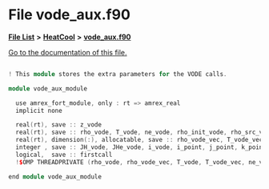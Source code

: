 
# File vode\_aux.f90

[**File List**](files.md) **>** [**HeatCool**](dir_8c890215953ac09098af8cb94c8b9fc0.md) **>** [**vode\_aux.f90**](vode__aux_8f90.md)

[Go to the documentation of this file.](vode__aux_8f90.md) 


````cpp

! This module stores the extra parameters for the VODE calls.

module vode_aux_module

  use amrex_fort_module, only : rt => amrex_real
  implicit none

  real(rt), save :: z_vode
  real(rt), save :: rho_vode, T_vode, ne_vode, rho_init_vode, rho_src_vode, rhoe_src_vode, e_src_vode
  real(rt), dimension(:), allocatable, save :: rho_vode_vec, T_vode_vec, ne_vode_vec
  integer , save :: JH_vode, JHe_vode, i_vode, i_point, j_point, k_point, j_vode, k_vode, fn_vode, NR_vode
  logical,  save :: firstcall
  !$OMP THREADPRIVATE (rho_vode, rho_vode_vec, T_vode, T_vode_vec, ne_vode, ne_vode_vec, JH_vode, JHe_vode, i_vode, j_vode, k_vode, fn_vode, NR_vode, firstcall, rho_init_vode, rho_src_vode,rhoe_src_vode, e_src_vode, i_point, j_point, k_point)

end module vode_aux_module
````

